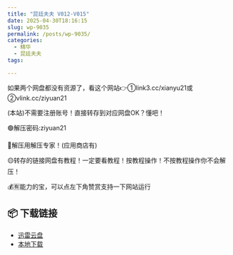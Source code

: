 ```yaml
---
title: "昆廷夫夫 V012-V015"
date: 2025-04-30T18:16:15
slug: wp-9035
permalink: /posts/wp-9035/
categories:
  - 精华
  - 昆廷夫夫
tags:

---
```


如果两个网盘都没有资源了，看这个网站👉①link3.cc/xianyu21或②vlink.cc/ziyuan21

(本站)不需要注册账号！直接转存到对应网盘OK？懂吧！

🟢解压密码:ziyuan21

🔵解压用解压专家！(应用商店有)

🟡转存的链接网盘有教程！一定要看教程！按教程操作！不按教程操作你不会解压！

💰🈶能力的宝，可以点左下角赞赏支持一下网站运行

## 📦 下载链接
- [迅雷云盘](https://blziyuan21.com/pay-download/9035?key=4782b5ac67&down_id=0)
- [本地下载](https://blziyuan21.com/pay-download/9035?key=4782b5ac67&down_id=1)

